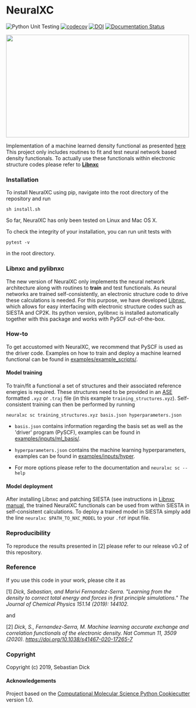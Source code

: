 NeuralXC
==============================
[//]: # (Badges)
![Python Unit Testing](https://github.com/semodi/neuralxc/actions/workflows/unittest.yml/badge.svg)
[![codecov](https://codecov.io/gh/semodi/neuralxc/branch/master/graph/badge.svg)](https://codecov.io/gh/semodi/neuralxc/branch/master)
[![DOI](https://zenodo.org/badge/175675755.svg)](https://zenodo.org/badge/latestdoi/175675755)
[![Documentation Status](https://readthedocs.org/projects/neuralxc/badge/?version=latest)](https://neuralxc.readthedocs.io/en/latest/?badge=latest)

<img src="https://github.com/semodi/neuralxc/blob/master/neuralxc.png" width="500" height="280" />

Implementation of a machine learned density functional as presented [here](https://www.nature.com/articles/s41467-020-17265-7)
This project only includes routines to fit and test neural network based density functionals. To actually use these functionals within electronic structure codes please refer to [**Libnxc**](https://github.com/semodi/libnxc/)

### Installation

To install NeuralXC using pip, navigate into the root directory of the repository and run
```
sh install.sh
```
So far, NeuralXC has only been tested on Linux and Mac OS X.

To check the integrity of your installation, you can run unit tests with
```
pytest -v
```
in the root directory.

### Libnxc and pylibnxc

The new version of NeuralXC only implements the neural network architecture along with routines to **train** and test functionals. As neural networks are
trained self-consistently, an electronic structure code to drive these calculations is needed. For this purpose, we have developed [Libnxc](https://github.com/semodi/libnxc), which allows for easy interfacing with electronic structure codes such as SIESTA and CP2K. Its python version,
pylibnxc is installed automatically together with this package and works with PySCF out-of-the-box.

### How-to

To get accustomed with NeuralXC, we recommend that PySCF is used as the driver code.
Examples on how to train and deploy a machine learned functional can be found in [examples/example_scripts/](examples/example_scripts).

#### Model training

To train/fit a functional a set of structures and their associated reference energies is required. These structures need to be provided in an [ASE](https://wiki.fysik.dtu.dk/ase/) formatted `.xyz` or `.traj` file (in this example `training_structures.xyz`). Self-consistent training can then be performed by running

`neuralxc sc training_structures.xyz basis.json hyperparameters.json`

- `basis.json` contains information regarding the basis set as well as the 'driver' program (PySCF), examples can be found in [examples/inputs/ml_basis/](examples/inputs/ml_basis).   

- `hyperparameters.json` contains the machine learning hyperparameters, examples can be found in [examples/inputs/hyper](examples/inputs/hyper).

- For more options please refer to the documentation and `neuralxc sc --help`


#### Model deployment

After installing Libnxc and patching SIESTA (see instructions in [Libnxc manual](https://libnxc.readthedocs.io/en/latest/), the trained NeuralXC functionals can be used from within SIESTA in self-consistent calculations.
To deploy a trained model in SIESTA simply add the line `neuralxc $PATH_TO_NXC_MODEL` to your `.fdf` input file.

### Reproducibility

To reproduce the results presented in \[2\] please refer to our release v0.2 of this repository.

### Reference

If you use this code in your work, please cite it as

[1] *Dick, Sebastian, and Marivi Fernandez-Serra. "Learning from the density to correct total energy and forces in first principle simulations." The Journal of Chemical Physics 151.14 (2019): 144102.*

and


[2] *Dick, S., Fernandez-Serra, M. Machine learning accurate exchange and correlation functionals of the electronic density. Nat Commun 11, 3509 (2020). https://doi.org/10.1038/s41467-020-17265-7*

### Copyright

Copyright (c) 2019, Sebastian Dick


#### Acknowledgements

Project based on the
[Computational Molecular Science Python Cookiecutter](https://github.com/molssi/cookiecutter-cms) version 1.0.
